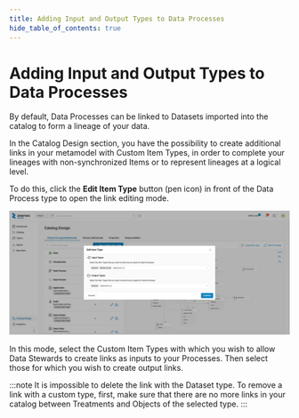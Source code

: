 ```yaml
---
title: Adding Input and Output Types to Data Processes
hide_table_of_contents: true
---
```


# Adding Input and Output Types to Data Processes

By default, Data Processes can be linked to Datasets imported into the catalog to form a lineage of your data.

In the Catalog Design section, you have the possibility to create additional links in your metamodel with Custom Item Types, in order to complete your lineages with non-synchronized Items or to represent lineages at a logical level.

To do this, click the **Edit Item Type** button (pen icon) in front of the Data Process type to open the link editing mode.

  ![](./_shared/zeenea-edit-item-type.png)

In this mode, select the Custom Item Types with which you wish to allow Data Stewards to create links as inputs to your Processes. Then select those for which you wish to create output links.

:::note
It is impossible to delete the link with the Dataset type. To remove a link with a custom type, first, make sure that there are no more links in your catalog between Treatments and Objects of the selected type.
:::